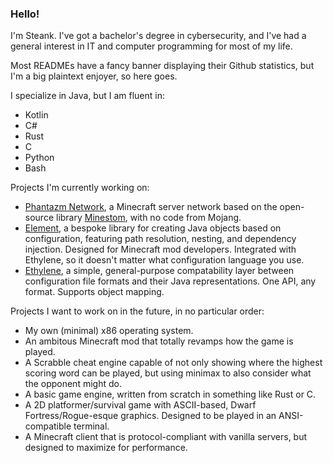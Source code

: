 ### Hello!
I'm Steank. I've got a bachelor's degree in cybersecurity, and I've had a general interest in IT and computer programming for most of my life.

Most READMEs have a fancy banner displaying their Github statistics, but I'm a big plaintext enjoyer, so here goes.

I specialize in Java, but I am fluent in:
 * Kotlin
 * C#
 * Rust
 * C
 * Python
 * Bash

Projects I'm currently working on:
 * [Phantazm Network](https://github.com/PhantazmNetwork), a Minecraft server network based on the open-source library [Minestom](https://github.com/Minestom/Minestom), with no code from Mojang.
 * [Element](https://github.com/Steanky/Element), a bespoke library for creating Java objects based on configuration, featuring path resolution, nesting, and dependency injection. Designed for Minecraft mod developers. Integrated with Ethylene, so it doesn't matter what configuration language you use.
 * [Ethylene](https://github.com/Steanky/Ethylene), a simple, general-purpose compatability layer between configuration file formats and their Java representations. One API, any format. Supports object mapping.

Projects I want to work on in the future, in no particular order:
 * My own (minimal) x86 operating system.
 * An ambitous Minecraft mod that totally revamps how the game is played.
 * A Scrabble cheat engine capable of not only showing where the highest scoring word can be played, but using minimax to also consider what the opponent might do.
 * A basic game engine, written from scratch in something like Rust or C.
 * A 2D platformer/survival game with ASCII-based, Dwarf Fortress/Rogue-esque graphics. Designed to be played in an ANSI-compatible terminal.
 * A Minecraft client that is protocol-compliant with vanilla servers, but designed to maximize for performance.
